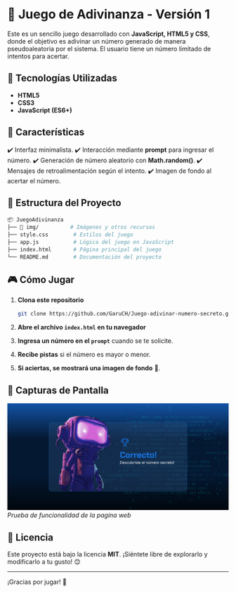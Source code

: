 # 🎲 Juego de Adivinanza - Versión 1

Este es un sencillo juego desarrollado con **JavaScript, HTML5 y CSS**, donde el objetivo es adivinar un número generado de manera pseudoaleatoria por el sistema. El usuario tiene un número limitado de intentos para acertar.

## 🚀 Tecnologías Utilizadas

- **HTML5**
- **CSS3**
- **JavaScript (ES6+)**

## 📌 Características

✔️ Interfaz minimalista.
✔️ Interacción mediante **prompt** para ingresar el número.
✔️ Generación de número aleatorio con **Math.random()**.
✔️ Mensajes de retroalimentación según el intento.
✔️ Imagen de fondo al acertar el número.

## 📂 Estructura del Proyecto

```bash
📦 JuegoAdivinanza
├── 📁 img/          # Imágenes y otros recursos
├── style.css        # Estilos del juego
├── app.js           # Lógica del juego en JavaScript
├── index.html       # Página principal del juego
└── README.md        # Documentación del proyecto
```

## 🎮 Cómo Jugar

1. **Clona este repositorio**
   ```sh
   git clone https://github.com/GaruCH/Juego-adivinar-numero-secreto.git
   ```

2. **Abre el archivo `index.html` en tu navegador**

3. **Ingresa un número en el `prompt`** cuando se te solicite.

4. **Recibe pistas** si el número es mayor o menor.

5. **Si aciertas, se mostrará una imagen de fondo** 🎉.

## 📸 Capturas de Pantalla

![Captura de pantalla 1](/img/numero_secreto_v1.png)
*Prueba de funcionalidad de la pagina web*

## 📄 Licencia

Este proyecto está bajo la licencia **MIT**. ¡Siéntete libre de explorarlo y modificarlo a tu gusto! 😊

---

¡Gracias por jugar! 🎲
